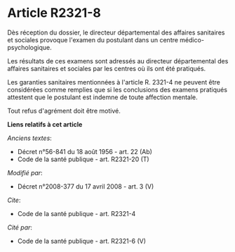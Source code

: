 # Article R2321-8

Dès réception du dossier, le directeur départemental des affaires sanitaires et sociales provoque l'examen du postulant dans
un centre médico-psychologique. 

Les résultats de ces examens sont adressés au directeur départemental des affaires sanitaires et sociales par les centres où
ils ont été pratiqués. 

Les garanties sanitaires mentionnées à l'article R. 2321-4 ne peuvent être considérées comme remplies que si les conclusions
des examens pratiqués attestent que le postulant est indemne de toute affection mentale. 

Tout refus d'agrément doit être motivé.

**Liens relatifs à cet article**

_Anciens textes_:

  - Décret n°56-841 du 18 août 1956 - art. 22 (Ab)
  - Code de la santé publique - art. R2321-20 (T)

_Modifié par_:

  - Décret n°2008-377 du 17 avril 2008 - art. 3 (V)

_Cite_:

  - Code de la santé publique - art. R2321-4

_Cité par_:

  - Code de la santé publique - art. R2321-6 (V)
